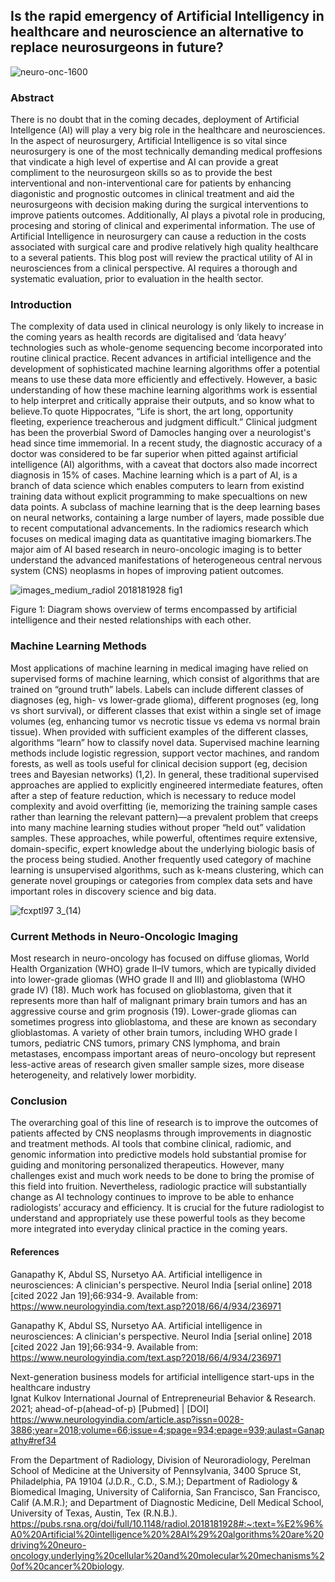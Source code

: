 ## Is the rapid emergency of Artificial Intelligency in healthcare and neuroscience an alternative to replace neurosurgeons in future?

![neuro-onc-1600](https://user-images.githubusercontent.com/94965887/150155853-415d95d0-1591-47d7-a30d-600874ee951c.jpg)

### Abstract

There is no doubt that in the coming decades, deployment of Artificial Intellgence (AI) will play a very big role in the healthcare and neurosciences. In the aspect of neurosurgery, Artificial Intelligence is so vital since neurosurgery is one of the most technically demanding medical proffesions that vindicate a high level of expertise and AI can provide a great compliment to the neurosurgeon skills so as to provide the best interventional and non-interventional care for patients by enhancing diagonistic and prognostic outcomes in clinical treatment and aid the neurosurgeons with decision making during the surgical interventions to improve patients outcomes. Additionally, AI plays a pivotal role in producing, procesing and storing of clinical and experimental information. The use of Artificial Intelligence in neurosurgery can cause a reduction in the costs associated with surgical care and prodive relatively high quality healthcare to a several patients. This blog post will review the practical utility of AI in neurosciences from a clinical perspective. AI requires a thorough and systematic evaluation, prior to evaluation in the health sector.


### Introduction

The complexity of data used in clinical neurology is only likely to increase in the coming years as health records are digitalised and ‘data heavy’ technologies such as whole-genome sequencing become incorporated into routine clinical practice. Recent advances in artificial intelligence and the development of sophisticated machine learning algorithms offer a potential means to use these data more efficiently and effectively. However, a basic understanding of how these machine learning algorithms work is essential to help interpret and critically appraise their outputs, and so know what to believe.To quote Hippocrates, “Life is short, the art long, opportunity fleeting, experience treacherous and judgment difficult.” Clinical judgment has been the proverbial Sword of Damocles hanging over a neurologist's head since time immemorial. In a recent study, the diagnostic accuracy of a doctor was considered to be far superior when pitted against artificial intelligence (AI) algorithms, with a caveat that doctors also made incorrect diagnosis in 15% of cases.
Machine learning which is a part of AI, is a branch of data science which enables computers to learn from existind training data without explicit programming to make specualtions on new data points. A subclass of machine learning that is the deep learning bases on neural networks, containing a large number of layers, made possible due to recent computational advancements. In the radiomics research which focuses on medical imaging data as quantitative imaging biomarkers.The major aim of AI based research in neuro-oncologic imaging is to better understand the advanced manifestations of heterogeneous central nervous system (CNS) neoplasms in hopes of improving patient outcomes.

![images_medium_radiol 2018181928 fig1](https://user-images.githubusercontent.com/94965887/150436168-f31b206a-6671-4ce5-98bd-556193da372d.gif)

Figure 1: Diagram shows overview of terms encompassed by artificial intelligence and their nested relationships with each other.

### Machine Learning Methods

Most applications of machine learning in medical imaging have relied on supervised forms of machine learning, which consist of algorithms that are trained on “ground truth” labels. Labels can include different classes of diagnoses (eg, high- vs lower-grade glioma), different prognoses (eg, long vs short survival), or different classes that exist within a single set of image volumes (eg, enhancing tumor vs necrotic tissue vs edema vs normal brain tissue). When provided with sufficient examples of the different classes, algorithms “learn” how to classify novel data. Supervised machine learning methods include logistic regression, support vector machines, and random forests, as well as tools useful for clinical decision support (eg, decision trees and Bayesian networks) (1,2). In general, these traditional supervised approaches are applied to explicitly engineered intermediate features, often after a step of feature reduction, which is necessary to reduce model complexity and avoid overfitting (ie, memorizing the training sample cases rather than learning the relevant pattern)—a prevalent problem that creeps into many machine learning studies without proper “held out” validation samples. These approaches, while powerful, oftentimes require extensive, domain-specific, expert knowledge about the underlying biologic basis of the process being studied. Another frequently used category of machine learning is unsupervised algorithms, such as k-means clustering, which can generate novel groupings or categories from complex data sets and have important roles in discovery science and big data.

![fcxptl97 3_(14)](https://user-images.githubusercontent.com/94965887/150441246-f6fb4ffb-19d5-432e-a66d-65df7c6c2721.jpg)


### Current Methods in Neuro-Oncologic Imaging

Most research in neuro-oncology has focused on diffuse gliomas, World Health Organization (WHO) grade II–IV tumors, which are typically divided into lower-grade gliomas (WHO grade II and III) and glioblastoma (WHO grade IV) (18). Much work has focused on glioblastoma, given that it represents more than half of malignant primary brain tumors and has an aggressive course and grim prognosis (19). Lower-grade gliomas can sometimes progress into glioblastoma, and these are known as secondary glioblastomas. A variety of other brain tumors, including WHO grade I tumors, pediatric CNS tumors, primary CNS lymphoma, and brain metastases, encompass important areas of neuro-oncology but represent less-active areas of research given smaller sample sizes, more disease heterogeneity, and relatively lower morbidity.

### Conclusion

The overarching goal of this line of research is to improve the outcomes of patients affected by CNS neoplasms through improvements in diagnostic and treatment methods. AI tools that combine clinical, radiomic, and genomic information into predictive models hold substantial promise for guiding and monitoring personalized therapeutics. However, many challenges exist and much work needs to be done to bring the promise of this field into fruition. Nevertheless, radiologic practice will substantially change as AI technology continues to improve to be able to enhance radiologists’ accuracy and efficiency. It is crucial for the future radiologist to understand and appropriately use these powerful tools as they become more integrated into everyday clinical practice in the coming years.
#### References 

Ganapathy K, Abdul SS, Nursetyo AA. Artificial intelligence in neurosciences: A clinician's perspective. Neurol India [serial online] 2018 [cited 2022 Jan 19];66:934-9. Available from: https://www.neurologyindia.com/text.asp?2018/66/4/934/236971

Ganapathy K, Abdul SS, Nursetyo AA. Artificial intelligence in neurosciences: A clinician's perspective. Neurol India [serial online] 2018 [cited 2022 Jan 19];66:934-9. Available from: https://www.neurologyindia.com/text.asp?2018/66/4/934/236971

Next-generation business models for artificial intelligence start-ups in the healthcare industry	
Ignat Kulkov
International Journal of Entrepreneurial Behavior & Research. 2021; ahead-of-p(ahead-of-p)
[Pubmed] | [DOI] https://www.neurologyindia.com/article.asp?issn=0028-3886;year=2018;volume=66;issue=4;spage=934;epage=939;aulast=Ganapathy#ref34

From the Department of Radiology, Division of Neuroradiology, Perelman School of Medicine at the University of Pennsylvania, 3400 Spruce St, Philadelphia, PA 19104 (J.D.R., C.D., S.M.); Department of Radiology & Biomedical Imaging, University of California, San Francisco, San Francisco, Calif (A.M.R.); and Department of Diagnostic Medicine, Dell Medical School, University of Texas, Austin, Tex (R.N.B.). https://pubs.rsna.org/doi/full/10.1148/radiol.2018181928#:~:text=%E2%96%A0%20Artificial%20intelligence%20%28AI%29%20algorithms%20are%20driving%20neuro-oncology,underlying%20cellular%20and%20molecular%20mechanisms%20of%20cancer%20biology.
